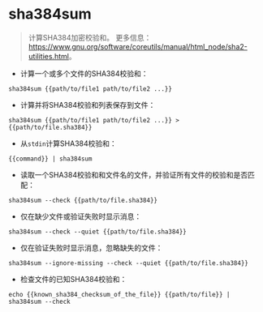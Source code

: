 # sha384sum

> 计算SHA384加密校验和。
> 更多信息：<https://www.gnu.org/software/coreutils/manual/html_node/sha2-utilities.html>。

- 计算一个或多个文件的SHA384校验和：

`sha384sum {{path/to/file1 path/to/file2 ...}}`

- 计算并将SHA384校验和列表保存到文件：

`sha384sum {{path/to/file1 path/to/file2 ...}} > {{path/to/file.sha384}}`

- 从`stdin`计算SHA384校验和：

`{{command}} | sha384sum`

- 读取一个SHA384校验和和文件名的文件，并验证所有文件的校验和是否匹配：

`sha384sum --check {{path/to/file.sha384}}`

- 仅在缺少文件或验证失败时显示消息：

`sha384sum --check --quiet {{path/to/file.sha384}}`

- 仅在验证失败时显示消息，忽略缺失的文件：

`sha384sum --ignore-missing --check --quiet {{path/to/file.sha384}}`

- 检查文件的已知SHA384校验和：

`echo {{known_sha384_checksum_of_the_file}} {{path/to/file}} | sha384sum --check`